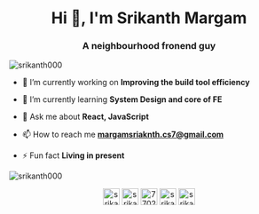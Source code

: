 <h1 align="center">Hi 👋, I'm Srikanth Margam</h1>
<h3 align="center">A neighbourhood fronend guy</h3>

<p align="left"> <img src="https://komarev.com/ghpvc/?username=srikanth000" alt="srikanth000" /> </p>

- 🔭 I’m currently working on **Improving the build tool efficiency**

- 🌱 I’m currently learning **System Design and core of FE**

- 💬 Ask me about **React, JavaScript**

- 📫 How to reach me **margamsriaknth.cs7@gmail.com**

- ⚡ Fun fact **Living in present**

<img align="center" src="https://github-readme-stats.vercel.app/api?username=srikanth000&show_icons=true" alt="srikanth000" /></p>

<p align="center">
<a href="https://twitter.com/srikanth000" target="blank"><img align="center" src="https://cdn.jsdelivr.net/npm/simple-icons@3.0.1/icons/twitter.svg" alt="srikanth000" height="30" width="30" /></a>
<a href="https://linkedin.com/in/srikanthmargam-cs7" target="blank"><img align="center" src="https://cdn.jsdelivr.net/npm/simple-icons@3.0.1/icons/linkedin.svg" alt="srikanthmargam-cs7" height="30" width="30" /></a>
<a href="https://stackoverflow.com/users/7702448" target="blank"><img align="center" src="https://cdn.jsdelivr.net/npm/simple-icons@3.0.1/icons/stackoverflow.svg" alt="7702448" height="30" width="30" /></a>
<a href="https://fb.com/srikanth.margam.37" target="blank"><img align="center" src="https://cdn.jsdelivr.net/npm/simple-icons@3.0.1/icons/facebook.svg" alt="srikanth.margam.37" height="30" width="30" /></a>
<a href="https://instagram.com/srikanthmargam_its" target="blank"><img align="center" src="https://cdn.jsdelivr.net/npm/simple-icons@3.0.1/icons/instagram.svg" alt="srikanthmargam_its" height="30" width="30" /></a>
</p>
